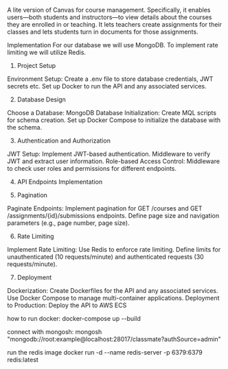 
A lite version of Canvas for course management. Specifically, it enables users—both students and instructors—to view details about the courses they are enrolled in or teaching.  It lets teachers create assignments for their classes and lets students turn in documents for those assignments.

Implementation
For our database we will use MongoDB. To implement rate limiting we will utilize Redis.
1. Project Setup

Environment Setup:
Create a .env file to store database credentials, JWT secrets etc.
Set up Docker to run the API and any associated services.

2. Database Design

Choose a Database:
MongoDB
Database Initialization:
Create MQL scripts for schema creation.
Set up Docker Compose to initialize the database with the schema.

3. Authentication and Authorization

JWT Setup:
Implement JWT-based authentication.
Middleware to verify JWT and extract user information.
Role-based Access Control:
Middleware to check user roles and permissions for different endpoints.

4. API Endpoints Implementation


5. Pagination

Paginate Endpoints:
Implement pagination for GET /courses and GET /assignments/{id}/submissions endpoints.
Define page size and navigation parameters (e.g., page number, page size).

6. Rate Limiting
   
Implement Rate Limiting:
Use Redis to enforce rate limiting.
Define limits for unauthenticated (10 requests/minute) and authenticated requests (30 requests/minute).

7. Deployment

Dockerization:
Create Dockerfiles for the API and any associated services.
Use Docker Compose to manage multi-container applications.
Deployment to Production:
Deploy the API to AWS ECS

how to run docker:
docker-compose up --build

connect with mongosh:
mongosh "mongodb://root:example@localhost:28017/classmate?authSource=admin"

run the redis image
docker run -d --name redis-server -p 6379:6379 redis:latest
